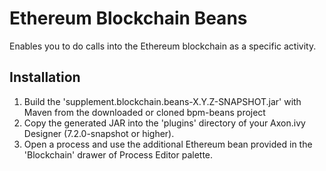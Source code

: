 # Ethereum Blockchain Beans
Enables you to do calls into the Ethereum blockchain as a specific activity.

## Installation
1. Build the 'supplement.blockchain.beans-X.Y.Z-SNAPSHOT.jar' with Maven from the downloaded or cloned bpm-beans project
2. Copy the generated JAR into the 'plugins' directory of your Axon.ivy Designer (7.2.0-snapshot or higher).
3. Open a process and use the additional Ethereum bean provided in the 'Blockchain' drawer of Process Editor palette.
